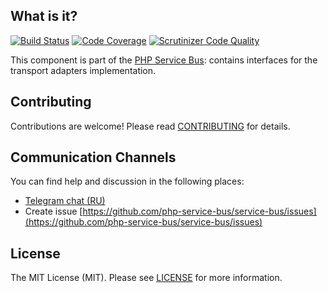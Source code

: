 ## What is it?
[![Build Status](https://travis-ci.org/php-service-bus/transport-common.svg?branch=v4.0)](https://travis-ci.org/php-service-bus/transport-common)
[![Code Coverage](https://scrutinizer-ci.com/g/php-service-bus/transport-common/badges/coverage.png?b=v4.0)](https://scrutinizer-ci.com/g/php-service-bus/transport-common/?branch=v4.0)
[![Scrutinizer Code Quality](https://scrutinizer-ci.com/g/php-service-bus/transport-common/badges/quality-score.png?b=v4.0)](https://scrutinizer-ci.com/g/php-service-bus/transport-common/?branch=v4.0)

This component is part of the [PHP Service Bus](https://github.com/php-service-bus/service-bus): contains interfaces for the transport adapters implementation.

## Contributing
Contributions are welcome! Please read [CONTRIBUTING](CONTRIBUTING.md) for details.

## Communication Channels
You can find help and discussion in the following places:
* [Telegram chat (RU)](https://t.me/php_service_bus)
* Create issue [https://github.com/php-service-bus/service-bus/issues](https://github.com/php-service-bus/service-bus/issues)

## License

The MIT License (MIT). Please see [LICENSE](LICENSE.md) for more information.
